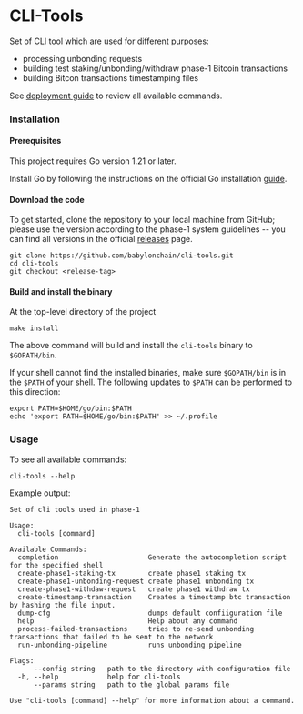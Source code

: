 # CLI-Tools

Set of CLI tool which are used for different purposes:
- processing unbonding requests
- building test staking/unbonding/withdraw phase-1 Bitcoin transactions
- building Bitcon transactions timestamping files

See  [deployment guide](/docs/commands.md) to review all available commands.

### Installation

#### Prerequisites

This project requires Go version 1.21 or later.

Install Go by following the instructions on the official Go installation [guide](https://go.dev/doc/install).

#### Download the code

To get started, clone the repository to your local machine from GitHub; please
use the version according to the phase-1 system guidelines --
you can find all versions in the official
[releases](https://github.com/babylonchain/cli-tools/releases) page.

```shell
git clone https://github.com/babylonchain/cli-tools.git
cd cli-tools
git checkout <release-tag>
```

#### Build and install the binary

At the top-level directory of the project

```shell
make install
```

The above command will build and install the `cli-tools` binary to
`$GOPATH/bin`.

If your shell cannot find the installed binaries, make sure `$GOPATH/bin` is in
the `$PATH` of your shell. The following updates to `$PATH` can be performed to
this direction:

```shell
export PATH=$HOME/go/bin:$PATH
echo 'export PATH=$HOME/go/bin:$PATH' >> ~/.profile
```

### Usage

To see all available commands:

```shell
cli-tools --help
```

Example output:

```shell
Set of cli tools used in phase-1

Usage:
  cli-tools [command]

Available Commands:
  completion                      Generate the autocompletion script for the specified shell
  create-phase1-staking-tx        create phase1 staking tx
  create-phase1-unbonding-request create phase1 unbonding tx
  create-phase1-withdaw-request   create phase1 withdraw tx
  create-timestamp-transaction    Creates a timestamp btc transaction by hashing the file input.
  dump-cfg                        dumps default confiiguration file
  help                            Help about any command
  process-failed-transactions     tries to re-send unbonding transactions that failed to be sent to the network
  run-unbonding-pipeline          runs unbonding pipeline

Flags:
      --config string   path to the directory with configuration file
  -h, --help            help for cli-tools
      --params string   path to the global params file

Use "cli-tools [command] --help" for more information about a command.
```
